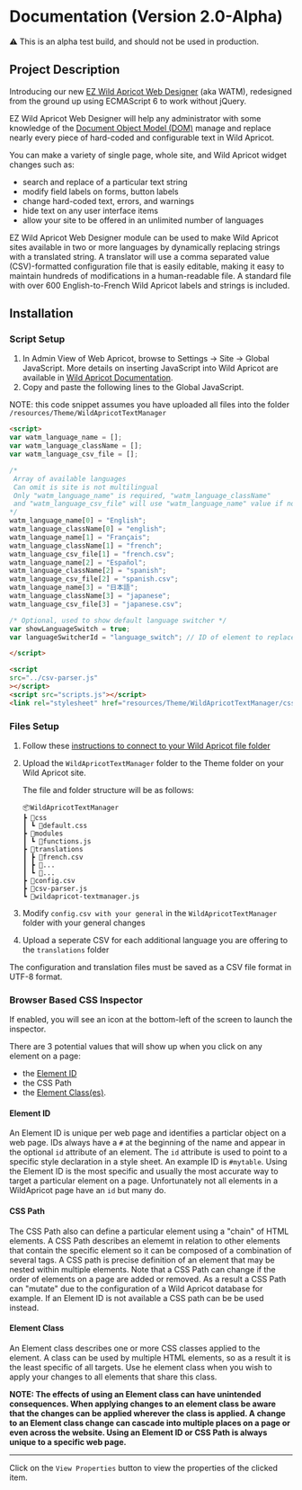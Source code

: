 # Documentation (Version 2.0-Alpha)

⚠️ This is an alpha test build, and should not be used in production.

## Project Description

Introducing our new [EZ Wild Apricot Web Designer](https://newpathconsulting.com/watm) \(aka WATM\), redesigned from the ground up using ECMAScript 6 to work without jQuery. 

EZ Wild Apricot Web Designer will help any administrator with some knowledge of the [Document Object Model (DOM)](https://www.w3schools.com/js/js_htmldom.asp) manage and replace nearly every piece of hard-coded and configurable text in Wild Apricot.

You can make a variety of single page, whole site, and Wild Apricot widget changes such as:

- search and replace of a particular text string
- modify field labels on forms, button labels
- change hard-coded text, errors, and warnings
- hide text on any user interface items
- allow your site to be offered in an unlimited number of languages

EZ Wild Apricot Web Designer module can be used to make Wild Apricot sites available in two or more languages by dynamically replacing strings with a translated string. A translator will use a comma separated value (CSV)-formatted configuration file that is easily editable, making it easy to maintain hundreds of modifications in a human-readable file. A standard file with over 600 English-to-French Wild Apricot labels and strings is included.

## Installation

### Script Setup

1. In Admin View of Web Apricot, browse to Settings -&gt; Site -&gt; Global JavaScript. More details on inserting JavaScript into Wild Apricot are available in [Wild Apricot Documentation](https://gethelp.wildapricot.com/en/articles/212-inserting-and-modifying-html-or-javascript#javascript).
2. Copy and paste the following lines to the Global JavaScript.

NOTE: this code snippet assumes you have uploaded all files into the folder `/resources/Theme/WildApricotTextManager`

   ```html
<script>
  var watm_language_name = [];
  var watm_language_className = [];
  var watm_language_csv_file = [];

  /*
    Array of available languages
    Can omit is site is not multilingual
    Only "watm_language_name" is required, "watm_language_className"
    and "watm_language_csv_file" will use "watm_language_name" value if not present
  */
  watm_language_name[0] = "English";
  watm_language_className[0] = "english";
  watm_language_name[1] = "Français";
  watm_language_className[1] = "french";
  watm_language_csv_file[1] = "french.csv";
  watm_language_name[2] = "Español";
  watm_language_className[2] = "spanish";
  watm_language_csv_file[2] = "spanish.csv";
  watm_language_name[3] = "日本語";
  watm_language_className[3] = "japanese";
  watm_language_csv_file[3] = "japanese.csv";

  /* Optional, used to show default language switcher */
  var showLanguageSwitch = true;
  var languageSwitcherId = "language_switch"; // ID of element to replace with switcher

</script>

<script
  src="../csv-parser.js"
></script>
<script src="scripts.js"></script>
<link rel="stylesheet" href="resources/Theme/WildApricotTextManager/css/default.css">
   ```

### Files Setup

1. Follow these [instructions to connect to your Wild Apricot file folder](https://gethelp.wildapricot.com/en/articles/198-uploading-and-downloading-files-using-webdav)
2. Upload the `WildApricotTextManager` folder to the Theme folder on your Wild Apricot site.

    The file and folder structure will be as follows:

    ```
    📦WildApricotTextManager
    ┣ 📂css
    ┃ ┗ 📜default.css
    ┣ 📂modules
    ┃ ┗ 📜functions.js
    ┣ 📂translations
    ┃ ┣ 📜french.csv
    ┃ ┣ 📜...
    ┃ ┗ 📜...
    ┣ 📜config.csv
    ┣ 📜csv-parser.js
    ┗ 📜wildapricot-textmanager.js
    ```

3. Modify `config.csv with your general` in the `WildApricotTextManager` folder with your general changes
4. Upload a seperate CSV for each additional language you are offering to the `translations` folder

The configuration and translation files must be saved as a CSV file format in UTF-8 format.

### Browser Based CSS Inspector

If enabled, you will see an icon at the bottom-left of the screen to launch the inspector.

There are 3 potential values that will show up when you click on any element on a page:
- the [Element ID](https://www.w3schools.com/htmL/html_id.asp)
- the CSS Path
- the [Element Class(es)](https://www.w3schools.com/cssref/sel_class.asp).

#### Element ID
An Element ID is unique per web page and identifies a particlar object on a web page. IDs always have a `#` at the beginning of the name and appear in the optional `id` attribute of an element. The `id` attribute is used to point to a specific style declaration in a style sheet. An example ID is `#mytable`. Using the Element ID is the most specific and usually the most accurate way to target a particular element on a page. Unfortunately not all elements in a WildApricot page have an `id` but many do.

#### CSS Path
The CSS Path also can define a particular element using a "chain" of HTML elements. A CSS Path describes an elememt in relation to other elements that contain the specific element so it can be composed of a combination of several tags. A CSS path is precise definition of an element that may be nested within multiple elements. Note that a CSS Path can change if the order of elements on a page are added or removed. As a result a CSS Path can "mutate" due to the configuration of a Wild Apricot database for example. If an Element ID is not available a CSS path can be be used instead.

#### Element Class
An Element class describes one or more CSS classes applied to the element. A class can be used by multiple HTML elements, so as a result it is the least specific of all targets. Use he element class when you wish to apply your changes to all elements that share this class. 

**NOTE: The effects of using an Element class can have unintended consequences. When applying changes to an element class be aware that the changes can be applied wherever the class is applied. A change to an Element class change can cascade into multiple places on a page or even across the website. Using an Element ID or CSS Path is always unique to a specific web page.**

---

Click on the `View Properties` button to view the properties of the clicked item.